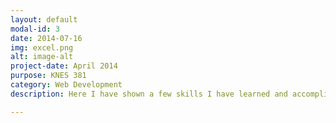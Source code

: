 ```yaml
---
layout: default
modal-id: 3
date: 2014-07-16
img: excel.png
alt: image-alt
project-date: April 2014
purpose: KNES 381
category: Web Development
description: Here I have shown a few skills I have learned and accomplished on excel. This is including creating 2 subplots from a data set, creating a histogram and creating equations to calculate data for different subjects.  <img src="img/portfolio/excelscreenshot.png" alt="Excel" width="100%"> <a href="https://uofc-my.sharepoint.com/:x:/r/personal/liana_fillo_ucalgary_ca/Documents/ExcelAssignment.xlsx?d=w2273001bf7564479bca892038e168187&csf=1&web=1&e=2sEMW1"> Click here to access the spreadsheet </a>

---
```

